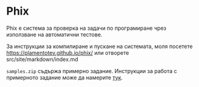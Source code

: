 # Phix

Phix е система за проверка на задачи по програмиране чрез използване на автоматични тестове.

За инструкции за компилиране и пускане на системата, моля посетете https://plamentotev.github.io/phix/ или отворете src/site/markdown/index.md

`samples.zip` съдържа примерно задание. Инструкции за работа с примерното задание може да намерите [тук](https://plamentotev.github.io/phix/assignments_guide.html).
